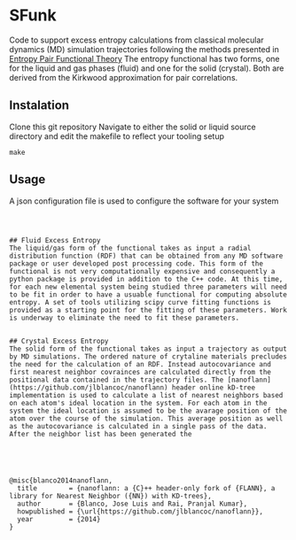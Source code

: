 # SFunk
Code to support excess entropy calculations from classical molecular dynamics (MD) simulation trajectories following the methods presented in [Entropy Pair Functional Theory](https://doi.org/10.3390/e23020234)
The entropy functional has two forms, one for the liquid and gas phases (fluid) and one for the solid (crystal). Both are derived from the Kirkwood approximation for pair correlations. 


## Instalation
Clone this git repository
Navigate to either the solid or liquid source directory and edit the makefile to reflect your tooling setup
```
make
```

## Usage
A json configuration file is used to configure the software for your system
```



## Fluid Excess Entropy
The liquid/gas form of the functional takes as input a radial distribution function (RDF) that can be obtained from any MD software package or user developed post processing code. This form of the functional is not very computationally expensive and consequently a python package is provided in addition to the C++ code. At this time, for each new elemental system being studied three parameters will need to be fit in order to have a usuable functional for computing absolute entropy. A set of tools utilizing scipy curve fitting functions is provided as a starting point for the fitting of these parameters. Work is underway to eliminate the need to fit these parameters.


## Crystal Excess Entropy
The solid form of the functional takes as input a trajectory as output by MD simulations. The ordered nature of crytaline materials precludes the need for the calculation of an RDF. Instead autocovariance and first nearest neighbor covrainces are calculated directly from the positional data contained in the trajectory files. The [nanoflann](https://github.com/jlblancoc/nanoflann) header online kD-tree implementation is used to calculate a list of nearest neighbors based on each atom's ideal location in the system. For each atom in the system the ideal location is assumed to be the avarage position of the atom over the course of the simulation. This average position as well as the autocovariance is calculated in a single pass of the data. After the neighbor list has been generated the





@misc{blanco2014nanoflann,
  title        = {nanoflann: a {C}++ header-only fork of {FLANN}, a library for Nearest Neighbor ({NN}) with KD-trees},
  author       = {Blanco, Jose Luis and Rai, Pranjal Kumar},
  howpublished = {\url{https://github.com/jlblancoc/nanoflann}},
  year         = {2014}
}
